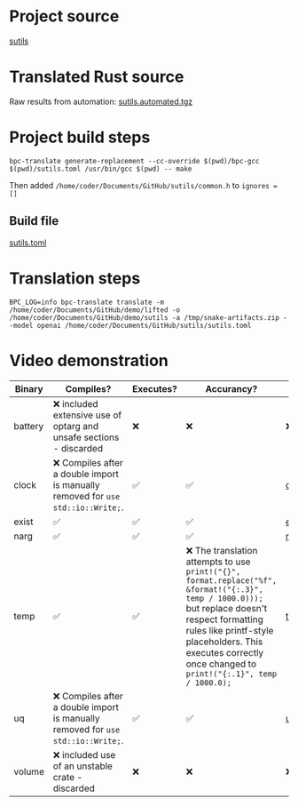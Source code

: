 # Project source

[sutils](ugly_pointer.c)


# Translated Rust source

Raw results from automation: [sutils.automated.tgz](sutils.automated.tgz)

# Project build steps

```
bpc-translate generate-replacement --cc-override $(pwd)/bpc-gcc $(pwd)/sutils.toml /usr/bin/gcc $(pwd) -- make
```
Then added `/home/coder/Documents/GitHub/sutils/common.h` to `ignores = []`

## Build file

[sutils.toml](sutils.toml)

# Translation steps

```
BPC_LOG=info bpc-translate translate -m /home/coder/Documents/GitHub/demo/lifted -o /home/coder/Documents/GitHub/demo/sutils -a /tmp/snake-artifacts.zip --model openai /home/coder/Documents/GitHub/sutils/sutils.toml
```

# Video demonstration

| Binary  | Compiles? | Executes? | Accurancy? | Video |
|---------|-----------|-----------|------------|-------|
| battery   |  ❌  included extensive use of optarg and unsafe sections - discarded |   ❌       |   ❌|   ❌ |
| clock   |  ❌ Compiles after a double import is manually removed for `use std::io::Write;`.  | ✅        | ✅  | [clock_run.mp4](clock_run.mp4) |
| exist   |  ✅    | ✅        |  ✅ | [exist_run.mp4](exist_run.mp4) |
| narg   |  ✅   | ✅        |  ✅  | [narg_run.mp4](narg_run.mp4) |
| temp   |  ✅   | ✅        |  ❌ The translation attempts to use `print!("{}", format.replace("%f", &format!("{:.3}", temp / 1000.0)));` but replace doesn't respect formatting rules like printf-style placeholders. This executes correctly once changed to `print!("{:.1}", temp / 1000.0);`  | [temp_run.mp4](temp_run.mp4) |
| uq   |  ❌ Compiles after a double import is manually removed for `use std::io::Write;`.  | ✅        | ✅  | [uq_run.mp4](uq_run.mp4) |
| volume   |  ❌  included use of an unstable crate - discarded |   ❌       |   ❌ |   ❌ |
